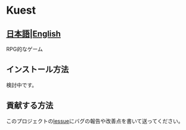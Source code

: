 # Kuest
## [日本語](./README.ja.md)|[English](./README.md)

RPG的なゲーム
## インストール方法
検討中です。

## 貢献する方法
このプロジェクトの[lessue](https://github.com/Tree-frog-code/kuest/issues)にバグの報告や改善点を書いて送ってください。
